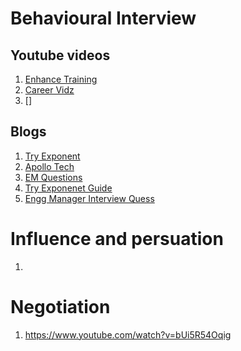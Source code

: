 # Behavioural Interview

## Youtube videos
1. [Enhance Training](https://www.youtube.com/channel/UCx9PhpO4_b6lUVy0x_SN6XA)
2. [Career Vidz](https://www.youtube.com/watch?v=jyoFvSPFDIo)
3. []

## Blogs
1. [Try Exponent](https://blog.tryexponent.com/how-to-prepare-for-an-engineering-manager-interview/)
2. [Apollo Tech](https://www.apollotechnical.com/interview-questions-for-engineering-managers/)
3. [EM Questions](https://www.freeresumebuilder.io/engineering-manager-interview-questions-answers)
4. [Try Exponenet Guide](https://www.tryexponent.com/guides)
5. [Engg Manager Interview Quess](https://arc.dev/interview/engineering-manager-interview-questions-and-answers)

# Influence and persuation
1. 

# Negotiation
1. https://www.youtube.com/watch?v=bUi5R54Oqig

